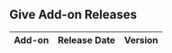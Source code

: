 ## Give Add-on Releases

| Add-on   |      Release Date |  Version |
|:----------|:-------------:|------:|

